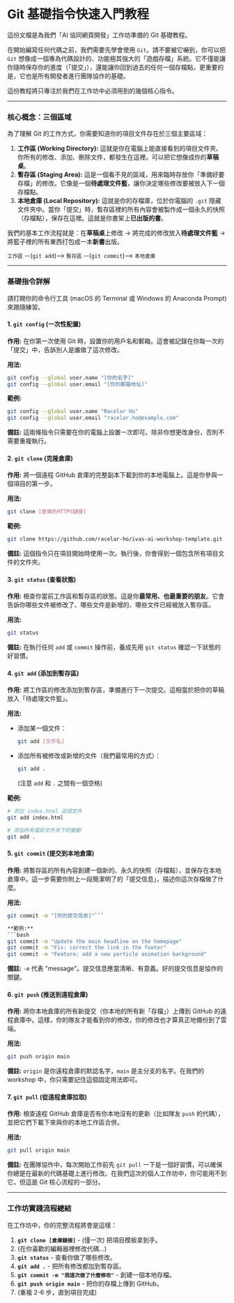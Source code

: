 # Git 基礎指令快速入門教程

這份文檔是為我們「AI 協同網頁開發」工作坊準備的 Git 基礎教程。

在開始編寫任何代碼之前，我們需要先學會使用 `Git`。請不要被它嚇到，你可以把 `Git` 想像成一個專為代碼設計的、功能極其強大的「遊戲存檔」系統。它不僅能讓你隨時保存你的進度（「提交」），還能讓你回到過去的任何一個存檔點，更重要的是，它也是所有開發者進行團隊協作的基礎。

這份教程將只專注於我們在工作坊中必須用到的幾個核心指令。

---

### 核心概念：三個區域

為了理解 Git 的工作方式，你需要知道你的項目文件存在於三個主要區域：

1.  **工作區 (Working Directory):** 這就是你在電腦上能直接看到的項目文件夾。你所有的修改、添加、刪除文件，都發生在這裡。可以把它想像成你的**草稿桌**。
2.  **暫存區 (Staging Area):** 這是一個看不見的區域，用來臨時存放你「準備好要存檔」的修改。它像是一個**待處理文件籃**，讓你決定哪些修改要被放入下一個存檔點。
3.  **本地倉庫 (Local Repository):** 這就是你的存檔庫，位於你電腦的 `.git` 隱藏文件夾中。當你「提交」時，暫存區裡的所有內容會被製作成一個永久的快照（存檔點），保存在這裡。這就是你書架上**已出版的書**。

我們的基本工作流程就是：在**草稿桌**上修改 -> 將完成的修改放入**待處理文件籃** -> 將籃子裡的所有東西打包成一本**新書**出版。

`工作區` --(`git add`)--> `暫存區` --(`git commit`)--> `本地倉庫`

---

### 基礎指令詳解

請打開你的命令行工具 (macOS 的 Terminal 或 Windows 的 Anaconda Prompt) 來跟隨練習。

#### 1. `git config` (一次性配置)

**作用:** 在你第一次使用 Git 時，設置你的用戶名和郵箱。這會被記錄在你每一次的「提交」中，告訴別人是誰做了這次修改。

**用法:**
```bash
git config --global user.name "[你的名字]"
git config --global user.email "[你的郵箱地址]"
```

**範例:**
```bash
git config --global user.name "Racelar Ho"
git config --global user.email "racelar.ho@example.com"
```
**備註:** 這兩條指令只需要在你的電腦上設置一次即可。除非你想更改身份，否則不需要重複執行。

#### 2. `git clone` (克隆倉庫)

**作用:** 將一個遠程 GitHub 倉庫的完整副本下載到你的本地電腦上。這是你參與一個項目的第一步。

**用法:**
```bash
git clone [倉庫的HTTPS鏈接]
```

**範例:**
```bash
git clone https://github.com/racelar-ho/ivas-ai-workshop-template.git
```
**備註:** 這個指令只在項目開始時使用一次。執行後，你會得到一個包含所有項目文件的文件夾。

#### 3. `git status` (查看狀態)

**作用:** 檢查你當前工作區和暫存區的狀態。這是你**最常用、也最重要的朋友**。它會告訴你哪些文件被修改了、哪些文件是新增的、哪些文件已經被放入暫存區。

**用法:**
```bash
git status
```
**備註:** 在執行任何 `add` 或 `commit` 操作前，養成先用 `git status` 確認一下狀態的好習慣。

#### 4. `git add` (添加到暫存區)

**作用:** 將工作區的修改添加到暫存區，準備進行下一次提交。這相當於把你的草稿放入「待處理文件籃」。

**用法:**
*   添加某一個文件：
    ```bash
    git add [文件名]
    ```
*   添加所有被修改或新增的文件（我們最常用的方式）：
    ```bash
    git add .
    ```
    (注意 `add` 和 `.` 之間有一個空格)

**範例:**
```bash
# 添加 index.html 這個文件
git add index.html

# 添加所有當前文件夾下的變動
git add .
```

#### 5. `git commit` (提交到本地倉庫)

**作用:** 將暫存區的所有內容創建一個新的、永久的快照（存檔點），並保存在本地倉庫中。這一步需要你附上一段簡潔明了的「提交信息」，描述你這次存檔做了什麼。

**用法:**
```bash
git commit -m "[你的提交信息]"```

**範例:**
```bash
git commit -m "Update the main headline on the homepage"
git commit -m "Fix: correct the link in the footer"
git commit -m "Feature: add a new particle animation background"
```
**備註:** `-m` 代表 "message"。提交信息應當清晰、有意義。好的提交信息是協作的關鍵。

#### 6. `git push` (推送到遠程倉庫)

**作用:** 將你本地倉庫的所有新提交（你本地的所有新「存檔」）上傳到 GitHub 的遠程倉庫中。這樣，你的隊友才能看到你的修改，你的修改也才算真正地備份到了雲端。

**用法:**
```bash
git push origin main
```
**備註:** `origin` 是你遠程倉庫的默認名字，`main` 是主分支的名字。在我們的 workshop 中，你只需要記住這個固定用法即可。

#### 7. `git pull` (從遠程倉庫拉取)

**作用:** 檢查遠程 GitHub 倉庫是否有你本地沒有的更新（比如隊友 `push` 的代碼），並把它們下載下來與你的本地工作區合併。

**用法:**
```bash
git pull origin main
```
**備註:** 在團隊協作中，每次開始工作前先 `git pull` 一下是一個好習慣，可以確保你總是在最新的代碼基礎上進行修改。在我們這次的個人工作坊中，你可能用不到它，但這是 Git 核心流程的一部分。

---

### 工作坊實踐流程總結

在工作坊中，你的完整流程將會是這樣：

1.  **`git clone [倉庫鏈接]`** - (僅一次) 把項目模板拿到手。
2.  (在你喜歡的編輯器裡修改代碼...)
3.  **`git status`** - 查看你做了哪些修改。
4.  **`git add .`** - 把所有修改都加到暫存區。
5.  **`git commit -m "我這次做了什麼修改"`** - 創建一個本地存檔。
6.  **`git push origin main`** - 把你的存檔上傳到 GitHub。
7.  (重複 2-6 步，直到項目完成)
